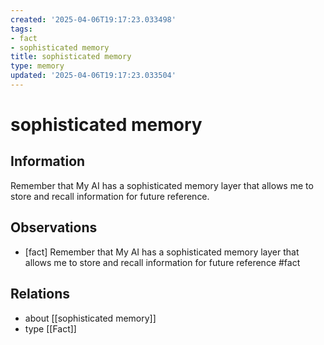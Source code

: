 ```yaml
---
created: '2025-04-06T19:17:23.033498'
tags:
- fact
- sophisticated memory
title: sophisticated memory
type: memory
updated: '2025-04-06T19:17:23.033504'
---
```


# sophisticated memory

## Information

Remember that My AI has a sophisticated memory layer that allows me to store and recall information for future reference.

## Observations

- [fact] Remember that My AI has a sophisticated memory layer that allows me to store and recall information for future reference #fact

## Relations

- about [[sophisticated memory]]
- type [[Fact]]
